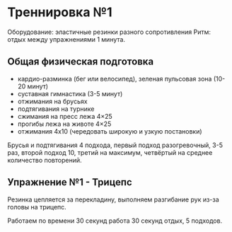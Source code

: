 # Треннировка №1
Оборудование: эластичные резинки разного сопротивления
Ритм: отдых между упражнениями 1 минута.

## Общая физическая подготовка
- кардио-разминка (бег или велосипед), зеленая пульсовая зона (10-20 минут)
- суставная гимнастика (3-5 минут)
- отжимания на брусьях
- подтягивания на турнике
- сжимания на пресс лежа 4×25
- прогибы лежа на животе 4×25
- отжимания 4x10 (чередовать широкую и узкую постановки)

Брусья и подтягивания 4 подхода, первый подход разогревочный, 3-5 раз, второй подход 10, третий на максимум, четвёртый на среднее количество повторений.  

## Упражнение №1 - Трицепс
Резинка цепляется за перекладину, выполняем разгибание рук из-за головы на трицепс. 

Работаем по времени 30 секунд работа 30 секунд отдых, 5 подходов.
